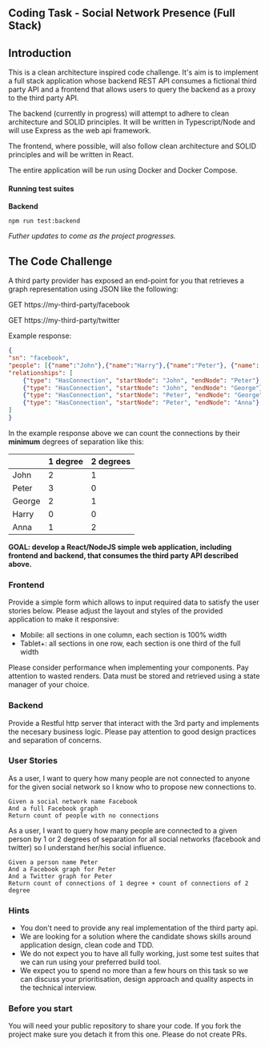 ## Coding Task - Social Network Presence (Full Stack) ##

## Introduction

This is a clean architecture inspired code challenge. It's aim is to implement a full stack application whose backend REST API consumes a fictional third party API and a frontend that allows users to query the backend as a proxy to the third party API.

The backend (currently in progress) will attempt to adhere to clean architecture and SOLID principles. It will be written in Typescript/Node and will use Express as the web api framework. 

The frontend, where possible, will also follow clean architecture and SOLID principles and will be written in React.

The entire application will be run using Docker and Docker Compose.

#### Running test suites

**Backend**

```
npm run test:backend
```

*Futher updates to come as the project progresses.*

## The Code Challenge

A third party provider has exposed an end-point for you that retrieves a graph representation using JSON like the following:

GET https://my-third-party/facebook

GET https://my-third-party/twitter

Example response:
```json
{
"sn": "facebook",
"people": [{"name":"John"},{"name":"Harry"},{"name":"Peter"}, {"name": "George"}, {"name": "Anna"}],
"relationships": [
    {"type": "HasConnection", "startNode": "John", "endNode": "Peter"},
    {"type": "HasConnection", "startNode": "John", "endNode": "George"},
    {"type": "HasConnection", "startNode": "Peter", "endNode": "George"},
    {"type": "HasConnection", "startNode": "Peter", "endNode": "Anna"}
]
}
```

In the example response above we can count the connections by their **minimum** degrees of separation like this:

|        | 1 degree | 2 degrees |
|--------|----------|-----------|
| John   | 2        | 1         |
| Peter  | 3        | 0         |
| George | 2        | 1         |
| Harry  | 0        | 0         |
| Anna   | 1        | 2         |



**GOAL: develop a React/NodeJS simple web application, including frontend and backend, that consumes the third party API described above.**


### Frontend ###
Provide a simple form which allows to input required data to satisfy the user stories below. Please adjust the layout and styles of the provided application to make it responsive:

* Mobile: all sections in one column, each section is 100% width
* Tablet+: all sections in one row, each section is one third of the full width

Please consider performance when implementing your components. Pay attention to wasted renders.
Data must be stored and retrieved using a state manager of your choice.

### Backend ###
Provide a Restful http server that interact with the 3rd party and implements the necesary business logic. Please pay attention to good design practices and separation of concerns. 

### User Stories ###

As a user, I want to query how many people are not connected to anyone for the given social network so I know who to propose new connections to.

    Given a social network name Facebook
    And a full Facebook graph
    Return count of people with no connections


As a user, I want to query how many people are connected to a given person by 1 or 2 degrees of separation for all social networks (facebook and twitter) so I understand her/his social influence.

    Given a person name Peter
    And a Facebook graph for Peter
    And a Twitter graph for Peter
    Return count of connections of 1 degree + count of connections of 2 degree 

### Hints ###
- You don't need to provide any real implementation of the third party api.
- We are looking for a solution where the candidate shows skills around application design, clean code and TDD.
- We do not expect you to have all fully working, just some test suites that we can run using your preferred build tool.
- We expect you to spend no more than a few hours on this task so we can discuss your prioritisation, design approach and quality aspects in the technical interview.

### Before you start
You will need your public repository to share your code. If you fork the project make sure you detach it from this one. Please do not create PRs.

